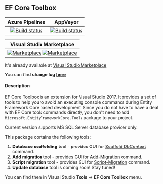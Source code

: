 ## EF Core Toolbox

|  Azure Pipelines  | AppVeyor  |
| :---------------:|:---------:|
| [![Build status](https://img.shields.io/azure-devops/build/ilchenkob0414/EF%20Core%20Toolbox/1.svg)](https://dev.azure.com/ilchenkob0414/EF%20Core%20Toolbox/_build/results) |  [![Build status](https://ci.appveyor.com/api/projects/status/4f1pqkg8kfsuv9kr/branch/master?svg=true)](https://ci.appveyor.com/project/ilchenkob/ef-core-toolbox/branch/master)   |


| Visual Studio Marketplace  |
| :-------------------------:|
| [![Marketplace](https://img.shields.io/visual-studio-marketplace/v/VitaliiIlchenko.ef-core-toolbox.svg)](https://marketplace.visualstudio.com/items?itemName=VitaliiIlchenko.ef-core-toolbox)  [![Marketplace](https://img.shields.io/visual-studio-marketplace/d/VitaliiIlchenko.ef-core-toolbox.svg?color=blue)](https://marketplace.visualstudio.com/items?itemName=VitaliiIlchenko.ef-core-toolbox) |


It's already available at [Visual Studio Marketplace](https://marketplace.visualstudio.com/items?itemName=VitaliiIlchenko.ef-core-toolbox)

You can find **change log [here](https://github.com/ilchenkob/ef-core-toolbox/blob/master/CHANGELOG.md)**

#### Description

EF Core Toolbox is an extension for Visual Studio 2017. It provides a set of tools to help you to avoid an executing console commands during Entity Framework Core based development. Since you do not have to have a deal with EF Core tools commands directly, you don't need to add `Microsoft.EntityFrameworkCore.Tools` package to your project.

Current version supports MS SQL Server database provider only.

This package contains the following tools:

1. **Database scaffolding** tool - provides GUI for [Scaffold-DbContext](https://docs.microsoft.com/en-us/ef/core/miscellaneous/cli/powershell#scaffold-dbcontext) command.
2. **Add migration** tool - provides GUI for [Add-Migration](https://docs.microsoft.com/en-us/ef/core/miscellaneous/cli/powershell#add-migration) command.
3. **Script migration** tool - provides GUI for [Script-Migration](https://docs.microsoft.com/en-us/ef/core/miscellaneous/cli/powershell#script-migration) command.
4. **Update database** tool is coming soon! Stay tuned!

You can find them in Visual Studio **Tools** -> **EF Core Toolbox** menu.
